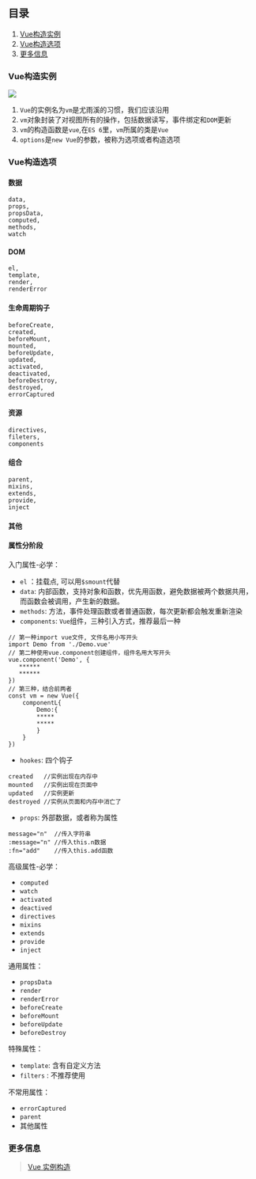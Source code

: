 ## 目录
1. [Vue构造实例](#Vue构造实例)
2. [Vue构造选项](#Vue构造选项)
3. [更多信息](#更多信息)

### Vue构造实例

![](https://user-gold-cdn.xitu.io/2020/3/16/170e0d2ae1ae13ad?w=624&h=388&f=jpeg&s=51459)

1. `Vue`的实例名为`vm`是尤雨溪的习惯，我们应该沿用
2. `vm`对象封装了对视图所有的操作，包括数据读写，事件绑定和`DOM`更新
3. `vm`的构造函数是`vue`,在`ES 6`里，`vm`所属的类是`Vue`
4. `options`是`new Vue`的参数，被称为选项或者构造选项


### Vue构造选项
#### 数据
```
data,
props,
propsData,
computed,
methods,
watch
```
#### DOM
```
el,
template,
render,
renderError
```
#### 生命周期钩子
```
beforeCreate,
created,
beforeMount,
mounted,
beforeUpdate,
updated,
activated,
deactivated,
beforeDestroy,
destroyed,
errorCaptured
```
#### 资源
```
directives,
fileters,
components
```
#### 组合
```
parent,
mixins,
extends,
provide,
inject
```
#### 其他

#### 属性分阶段

入门属性-必学：
* `el` ：挂载点, 可以用`$smount`代替
* `data`: 内部函数，支持对象和函数，优先用函数，避免数据被两个数据共用，而函数会被调用，产生新的数据。
* `methods`: 方法，事件处理函数或者普通函数，每次更新都会触发重新渲染
* `components`: `Vue`组件，三种引入方式，推荐最后一种
```
// 第一种import vue文件, 文件名用小写开头
import Demo from './Demo.vue'
// 第二种使用vue.component创建组件，组件名用大写开头
vue.component('Demo', {
   ******
   ******
})
// 第三种，结合前两者
const vm = new Vue({
    componentL{
        Demo:{
        *****
        *****
        }
    }
})

```
* `hookes`: 四个钩子
```
created   //实例出现在内存中
mounted   //实例出现在页面中
updated   //实例更新
destroyed //实例从页面和内存中消亡了
```
* `props`: 外部数据，或者称为属性
```
message="n"  //传入字符串
:message="n" //传入this.n数据
:fn="add"    //传入this.add函数
```

高级属性-必学：
* `computed`
* `watch`
* `activated`
* `deactived`
* `directives`
* `mixins`
* `extends`
* `provide`
* `inject`

通用属性：
* `propsData`
* `render`
* `renderError`
* `beforeCreate`
* `beforeMount`
* `beforeUpdate`
* `beforeDestroy`

特殊属性：
* `template`: 含有自定义方法
* `filters` : 不推荐使用

不常用属性：
* `errorCaptured`
* `parent`
* 其他属性


### 更多信息
>[Vue 实例构造](https://v1-cn.vuejs.org/guide/instance.html)



